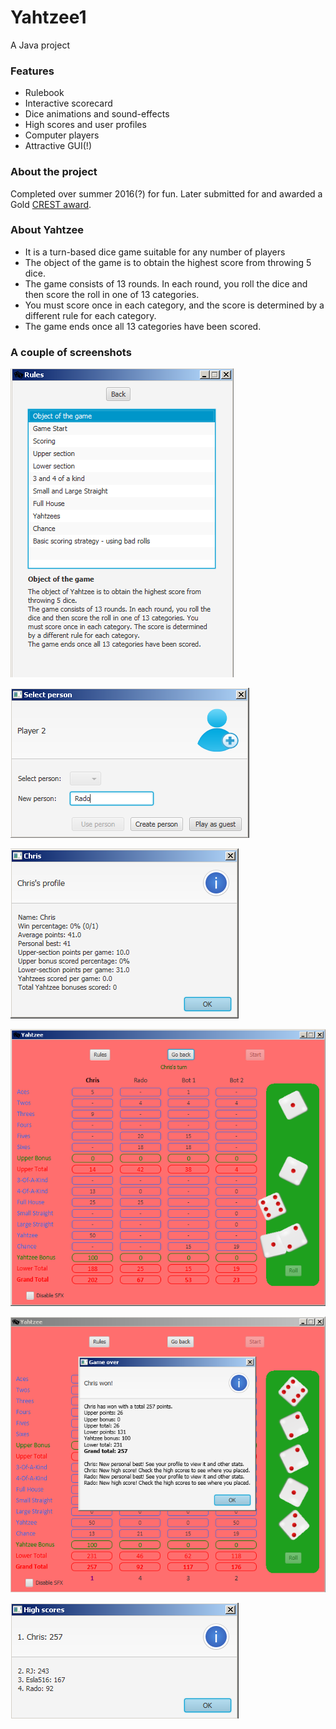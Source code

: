 # Yahtzee1
A Java project

### Features
- Rulebook
- Interactive scorecard
- Dice animations and sound-effects
- High scores and user profiles
- Computer players
- Attractive GUI(!)

### About the project
Completed over summer 2016(?) for fun. Later submitted for and awarded a Gold [CREST award](https://www.crestawards.org/).

### About Yahtzee
- It is a turn-based dice game suitable for any number of players
- The object of the game is to obtain the highest score from throwing 5 dice. 
- The game consists of 13 rounds. In each round, you roll the dice and then score the roll in one of 13 categories. 
- You must score once in each category, and the score is determined by a different rule for each category. 
- The game ends once all 13 categories have been scored.

### A couple of screenshots
![Alt text](rules.png?raw=true "Rules screen")

![Alt text](newperson.png?raw=true "Creating a profile")

![Alt text](profile.png?raw=true "User profile")

![Alt text](diceroll.png?raw=true "Dice roll")

![Alt text](gameover.png?raw=true "Game over")

![Alt text](highscores.png?raw=true "High scores")
